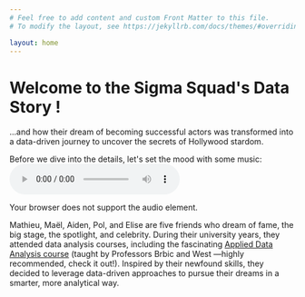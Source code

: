 ```yaml
---
# Feel free to add content and custom Front Matter to this file.
# To modify the layout, see https://jekyllrb.com/docs/themes/#overriding-theme-defaults

layout: home
---
```


# Welcome to the Sigma Squad's Data Story !

...and how their dream of becoming successful actors was transformed into a data-driven journey to uncover the secrets of Hollywood stardom.

Before we dive into the details, let's set the mood with some music:
<audio controls>

  <source src="assets/music/sigmaBoy.mp3" type="audio/mpeg">
  Your browser does not support the audio element.
</audio>

Mathieu, Maël, Aiden, Pol, and Elise are five friends who dream of fame, the big stage, the spotlight, and celebrity. During their university years, they attended data analysis courses, including the fascinating [Applied Data Analysis course](https://epfl-ada.github.io/teaching/fall2024/cs401/) (taught by Professors Brbic and West —highly recommended, check it out!). Inspired by their newfound skills, they decided to leverage data-driven approaches to pursue their dreams in a smarter, more analytical way.
